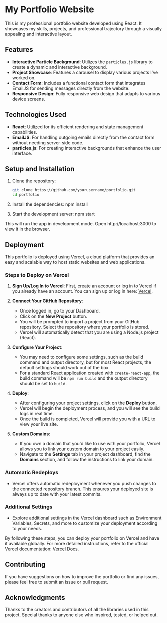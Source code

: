 # My Portfolio Website

This is my professional portfolio website developed using React. It showcases my skills, projects, and professional trajectory through a visually appealing and interactive layout.

## Features

- **Interactive Particle Background**: Utilizes the `particles.js` library to create a dynamic and interactive background.
- **Project Showcase**: Features a carousel to display various projects I've worked on.
- **Contact Form**: Includes a functional contact form that integrates EmailJS for sending messages directly from the website.
- **Responsive Design**: Fully responsive web design that adapts to various device screens.

## Technologies Used

- **React**: Utilized for its efficient rendering and state management capabilities.
- **EmailJS**: For handling outgoing emails directly from the contact form without needing server-side code.
- **particles.js**: For creating interactive backgrounds that enhance the user interface.

## Setup and Installation

1. Clone the repository:
   ```bash
   git clone https://github.com/yourusername/portfolio.git
   cd portfolio

2. Install the dependencies:
   npm install

3. Start the development server:
   npm start
   
This will run the app in development mode. Open http://localhost:3000 to view it in the browser.

## Deployment

This portfolio is deployed using Vercel, a cloud platform that provides an easy and scalable way to host static websites and web applications.

### Steps to Deploy on Vercel

1. **Sign Up/Log In to Vercel**: First, create an account or log in to Vercel if you already have an account. You can sign up or log in here: [Vercel](https://vercel.com).

2. **Connect Your GitHub Repository**:
   - Once logged in, go to your Dashboard.
   - Click on the **New Project** button.
   - You will be prompted to import a project from your GitHub repository. Select the repository where your portfolio is stored.
   - Vercel will automatically detect that you are using a Node.js project (React).

3. **Configure Your Project**:
   - You may need to configure some settings, such as the build command and output directory, but for most React projects, the default settings should work out of the box.
   - For a standard React application created with `create-react-app`, the build command will be `npm run build` and the output directory should be set to `build`.

4. **Deploy**:
   - After configuring your project settings, click on the **Deploy** button.
   - Vercel will begin the deployment process, and you will see the build logs in real time.
   - Once the build is completed, Vercel will provide you with a URL to view your live site.

5. **Custom Domains**:
   - If you own a domain that you'd like to use with your portfolio, Vercel allows you to link your custom domain to your project easily.
   - Navigate to the **Settings** tab in your project dashboard, find the **Domains** section, and follow the instructions to link your domain.

### Automatic Redeploys

- Vercel offers automatic redeployment whenever you push changes to the connected repository branch. This ensures your deployed site is always up to date with your latest commits.

### Additional Settings

- Explore additional settings in the Vercel dashboard such as Environment Variables, Secrets, and more to customize your deployment according to your needs.

By following these steps, you can deploy your portfolio on Vercel and have it available globally. For more detailed instructions, refer to the official Vercel documentation: [Vercel Docs](https://vercel.com/docs).

## Contributing

If you have suggestions on how to improve the portfolio or find any issues, please feel free to submit an issue or pull request.

## Acknowledgments
Thanks to the creators and contributors of all the libraries used in this project.
Special thanks to anyone else who inspired, tested, or helped out.
